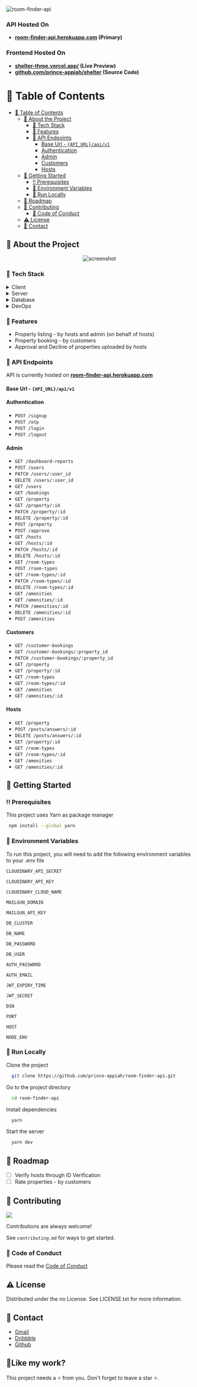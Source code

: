 ![room-finder-api](https://socialify.git.ci/prince-appiah/room-finder-api/image?descriptionEditable=&font=Inter&forks=1&issues=1&language=1&name=1&owner=1&pattern=Circuit%20Board&pulls=1&stargazers=1&theme=Dark)

<!-- ### [🌐 Website](https://room-finder-api.herokuapp.com/docs/) | [📹 Demo Video](https://www.youtube.com/watch?v=bUAAgfGOfYg) -->

### API Hosted On

- **[room-finder-api.herokuapp.com](https://room-finder-api.herokuapp.com/docs/) (Primary)**

### Frontend Hosted On

- **[shelter-three.vercel.app/](https://shelter-three.vercel.app/) (Live Preview)**
- **[github.com/prince-appiah/shelter](https://github.com/prince-appiah/shelter) (Source Code)**

<!-- Table of Contents -->

# :notebook_with_decorative_cover: Table of Contents

- [:notebook_with_decorative_cover: Table of Contents](#notebook_with_decorative_cover-table-of-contents)
  - [:star2: About the Project](#star2-about-the-project)
    - [:space_invader: Tech Stack](#space_invader-tech-stack)
    - [:dart: Features](#dart-features)
    - [:book: API Endpoints](#book-api-endpoints)
      - [Base Url - `{API_URL}/api/v1`](#base-url---api_urlapiv1)
      - [Authentication](#authentication)
      - [Admin](#admin)
      - [Customers](#customers)
      - [Hosts](#hosts)
  - [:toolbox: Getting Started](#toolbox-getting-started)
    - [:bangbang: Prerequisites](#bangbang-prerequisites)
    - [:key: Environment Variables](#key-environment-variables)
    - [:running: Run Locally](#running-run-locally)
  - [:compass: Roadmap](#compass-roadmap)
  - [:wave: Contributing](#wave-contributing)
    - [:scroll: Code of Conduct](#scroll-code-of-conduct)
  - [:warning: License](#warning-license)
  - [:handshake: Contact](#handshake-contact)

<!-- About the Project -->

## :star2: About the Project

<div align="center"> 
  <img src="https://res.cloudinary.com/ddnozuc0s/image/upload/v1662229955/portfolio/shelter-api_jg9e8m.png" alt="screenshot" />
</div>

<!-- TechStack -->

### :space_invader: Tech Stack

<details>
  <summary>Client</summary>
  <ul>
     <li><a href="https://www.typescriptlang.org/">Typescript</a></li>
    <li><a href="https://reactjs.org/">React.js</a></li>
    <li><a href="https://redux-toolkit.js.org">Redux Toolkit</a></li>
    <li><a href="https://github.com/rt2zz/redux-persist#readme">Redux Persist</a></li>
    <li><a href="https://chakra-ui.com">Chakra UI</a></li>
    <li><a href="https://axios-http.com">Axios</a></li>
    <li><a href="https://formik.org/">Formik</a></li>
    <li><a href="https://github.com/jquense/yup">Yup</a></li>
 
  </ul>
</details>

<details>
  <summary>Server</summary>
  <ul>
    <li><a href="https://expressjs.com/">Express.js</a></li>
    <li><a href="https://github.com/expressjs/cors#readme">CORS</a></li>
    <li><a href="https://helmetjs.github.io">Helmet</a></li>
    <li><a href="https://mongoosejs.com">Mongoose ORM</a></li>
    <li><a href="https://nodemailer.com/">Node Mailer</a></li>
    <li><a href="https://github.com/auth0/node-jsonwebtoken">JSON Webtoken</a></li>
    <li><a href="https://github.com/getsentry/sentry-javascript">Sentry</a></li>
    <li><a href="https://cloudinary.com/">Cloudinary</a></li>
    
  </ul>
</details>

<details>
<summary>Database</summary>
  <ul>
    <li><a href="https://www.mongodb.com/">MongoDB</a></li>
  </ul>
</details>

<details>
<summary>DevOps</summary>
  <ul>
    <li><a href="https://www.heroku.com/">Heroku</a></li>
  </ul>
</details>

<!-- Features -->

### :dart: Features

- Property listing - by hosts and admin (on behalf of hosts)
- Property booking - by customers
- Approval and Decline of properties uploaded by hosts

### :book: API Endpoints

API is currently hosted on **[room-finder-api.herokuapp.com](https://room-finder-api.herokuapp.com/docs/)**

<!-- You can view and read the API endpoints samples [here](https://documenter.getpostman.com/view/10053385/UVC3kTiG#f02c9fce-5737-4cd6-9d8e-ad48233102c7). This is API documentation for the back-end.

But, if you want use Postman to test the API in local machine, you need to follow the steps below:

- Get the Postman app from [here](https://www.getpostman.com/downloads/).
- Download the Postman collection file in folder "/data/postman_collection"
- Import the collection file in Postman
- **Important:** will be necessary to setup the enviroment with the "VARIABLE"=urlAPI and "INITIAL VALUE"=http://localhost:5000, for example.
- **Remember**: keep the Postman collection updated with the latest API endpoints. -->

#### Base Url - `{API_URL}/api/v1`

#### Authentication

- `POST /signup`
- `POST /otp`
- `POST /login`
- `POST /logout`

#### Admin

- `GET /dashboard-reports`
- `POST /users`
- `PATCH /users/:user_id`
- `DELETE /users/:user_id`
- `GET /users`
- `GET /bookings`
- `GET /property`
- `GET /property/:id`
- `PATCH /property/:id`
- `DELETE /property/:id`
- `POST /property`
- `POST /approve`
- `GET /hosts`
- `GET /hosts/:id`
- `PATCH /hosts/:id`
- `DELETE /hosts/:id`
- `GET /room-types`
- `POST /room-types`
- `GET /room-types/:id`
- `PATCH /room-types/:id`
- `DELETE /room-types/:id`
- `GET /amenities`
- `GET /amenities/:id`
- `PATCH /amenities/:id`
- `DELETE /amenities/:id`
- `POST /amenities`

#### Customers

- `GET /customer-bookings`
- `GET /customer-bookings/:property_id`
- `PATCH /customer-bookings/:property_id`
- `GET /property`
- `GET /property/:id`
- `GET /room-types`
- `GET /room-types/:id`
- `GET /amenities`
- `GET /amenities/:id`

#### Hosts

- `GET /property`
- `POST /posts/answers/:id`
- `DELETE /posts/answers/:id`
- `GET /property/:id`
- `GET /room-types`
- `GET /room-types/:id`
- `GET /amenities`
- `GET /amenities/:id`

<!-- Getting Started -->

## :toolbox: Getting Started

<!-- Prerequisites -->

### :bangbang: Prerequisites

This project uses Yarn as package manager

```bash
 npm install --global yarn
```

<!-- Env Variables -->

### :key: Environment Variables

To run this project, you will need to add the following environment variables to your .env file

`CLOUDINARY_API_SECRET`

`CLOUDINARY_API_KEY`

`CLOUDINARY_CLOUD_NAME`

`MAILGUN_DOMAIN`

`MAILGUN_API_KEY`

`DB_CLUSTER`

`DB_NAME`

`DB_PASSWORD`

`DB_USER`

`AUTH_PASSWORD`

`AUTH_EMAIL`

`JWT_EXPIRY_TIME`

`JWT_SECRET`

`DSN`

`PORT`

`HOST`

`NODE_ENV`

<!-- Run Locally -->

### :running: Run Locally

Clone the project

```bash
  git clone https://github.com/prince-appiah/room-finder-api.git
```

Go to the project directory

```bash
  cd room-finder-api
```

Install dependencies

```bash
  yarn
```

Start the server

```bash
  yarn dev
```

<!-- Roadmap -->

## :compass: Roadmap

- [ ] Verify hosts through ID Verification
- [ ] Rate properties - by customers

<!-- Contributing -->

## :wave: Contributing

<a href="https://github.com/prince-appiah/room-finder-api/graphs/contributors">
  <img src="https://contrib.rocks/image?repo=prince-appiah/room-finder-api" />
</a>

Contributions are always welcome!

See `contributing.md` for ways to get started.

<!-- Code of Conduct -->

### :scroll: Code of Conduct

Please read the [Code of Conduct](https://github.com/prince-appiah/room-finder-api/blob/master/CODE_OF_CONDUCT.md)

<!-- License -->

## :warning: License

Distributed under the no License. See LICENSE.txt for more information.

<!-- Contact -->

## :handshake: Contact

- [Gmail](mailto:pappiah00@gmail.com)
- [Dribbble](https://www.dribbble.com/prince-appiah)
- [Github](https://github.com/prince-appiah)

<h2>💖Like my work?</h2>
This project needs a ⭐️ from you. Don't forget to leave a star ⭐️.
